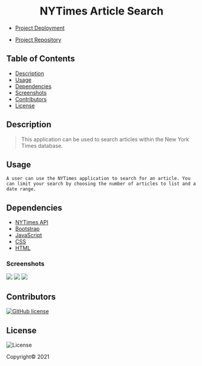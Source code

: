 <div align="center">

# NYTimes Article Search

</div>


- [Project Deployment](https://lbarnes86.github.io/NYTimesArticleSearch/)

- [Project Repository](https://github.com/lbarnes86/NYTimesArticleSearch)


## Table of Contents

- [Description](#description)
- [Usage](#usage)
- [Dependencies](#dependencies)
- [Screenshots](#screenshots)
- [Contributors](#contributors)
- [License](#license)


## Description

>This application can be used to search articles within the New York Times database. 

## Usage

```
A user can use the NYTimes application to search for an article. You can limit your search by choosing the number of articles to list and a date range.
```

## Dependencies

- [NYTimes API](https://developer.nytimes.com/apis) 
- [Bootstrap](https://getbootstrap.com/) 
- [JavaScript](https://www.javascript.com/) 
- [CSS](https://www.w3schools.com/css/css_intro.asp) 
- [HTML](https://html.com/) 


### Screenshots

<img src="https://user-images.githubusercontent.com/70309736/124316990-13b3c000-db3c-11eb-974f-e7767bca85ee.png">

<img src="https://user-images.githubusercontent.com/70309736/124316993-144c5680-db3c-11eb-9c4c-808b1eee6385.png">

<img src="https://user-images.githubusercontent.com/70309736/124316994-144c5680-db3c-11eb-94c1-b050e5f99665.png">

## Contributors

[![GitHub license](https://img.shields.io/badge/Made%20by-Lloyd%20Barnes-ab8c9b?style=flat&logo=github)](https://github.com/lbarnes86)

## License

![License](https://img.shields.io/badge/license-ISC-green")

Copyright© 2021 